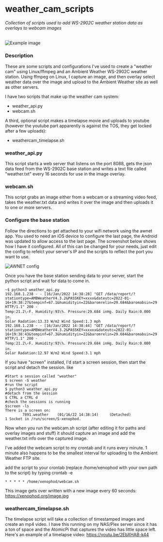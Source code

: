 # weather_cam_scripts
###### Collection of scripts used to add WS-2902C weather station data as overlays to webcam images
![Example image](https://xenophod.org/image.jpg)

### Description
These are some scripts and configurations I've used to create a "weather cam" using Linux/ffmpeg and an Ambient Weather WS-2902C weather station. Using ffmpeg on Linux, I capture an image, and then overlay select weather data over the image and upload to the Ambient Weather site as well as other servers. 

I have two scripts that make up the weather cam system:
* weather_api.py
* webcam.sh

A third, optional script makes a timelapse movie and uploads to youtube (however the youtube part apparently is against the TOS, they get locked after a few uploads):
* weathercam_timelapse.sh

### weather_api.py
This script starts a web server that listens on the port 8088, gets the json data feed from the WS-2902C base station and writes a text file called "weather.txt" every 16 seconds for use in the image overlay.

### webcam.sh
This script grabs an image either from a webcam or a streaming video feed, takes the weather.txt data and writes it over the image and then uploads it to one or more servers.

### Configure the base station
Follow the directions to get attached to your wifi network using the awnet app. You used to need an iOS device to configure the last page, the Android was updated to allow access to the last page. The screenshot below shows how I have it configured. All of this can be changed for your needs, just edit the config to refelct your server's IP and the scripts to reflect the port you want to use.

![AWNET config](https://xenophod.org/awnet.png)

Once you have the base station sending data to your server, start the python script and wait for data to come in.

```
~$ python3 weather_api.py
192.168.1.238 - - [16/Jan/2022 14:38:28] "GET /data/report/?stationtype=AMBWeatherV4.3.2&PASSKEY=xxxx&dateutc=2022-01-16+19:38:27&tempinf=67.1&humidityin=22&baromrelin=29.684&baromabsin=29.752&tempf=21.2&battout=1&humidity=93&winddir=263&windspeedmph=1.3&windgustmph=3.4&maxdailygust=9.2&hourlyrainin=0.000&eventrainin=0.000&dailyrainin=0.000&weeklyrainin=0.000&monthlyrainin=3.441&totalrainin=23.720&solarradiation=13.33&uv=0&temp2f=68.4&humidity2=26&batt2=1&batt_co2=1 HTTP/1.1" 200 -
Temp:21.2\‹F. Humidity:93\%. Pressure:29.684 inHg. Daily Rain:0.000 in.
Solar Radation:13.33 W/m2 Wind Speed:1.3 mph
192.168.1.238 - - [16/Jan/2022 14:38:44] "GET /data/report/?stationtype=AMBWeatherV4.3.2&PASSKEY=xxxxx&dateutc=2022-01-16+19:38:43&tempinf=67.3&humidityin=22&baromrelin=29.684&baromabsin=29.752&tempf=21.2&battout=1&humidity=93&winddir=272&windspeedmph=3.1&windgustmph=4.5&maxdailygust=9.2&hourlyrainin=0.000&eventrainin=0.000&dailyrainin=0.000&weeklyrainin=0.000&monthlyrainin=3.441&totalrainin=23.720&solarradiation=12.97&uv=0&temp2f=68.4&humidity2=26&batt2=1&batt_co2=1 HTTP/1.1" 200 -
Temp:21.2\‹F. Humidity:93\%. Pressure:29.684 inHg. Daily Rain:0.000 in.
Solar Radation:12.97 W/m2 Wind Speed:3.1 mph
```

If you have "screen" installed, I'd start a screen session, then start the script and detach the session. like
```
#Start a session called "weather"
$ screen -S weather
#run the script
$ python3 weather_api.py
#detach from the session
$ CTRL a CTRL d
#check the sessions is running
$screen -ls
There is a screen on:
        7891.weather    (01/16/22 14:38:14)     (Detached)
1 Socket in /run/screen/S-xenophod.
```

Now when you run the webcam.sh script (after editing it for paths and overlay images and stuff) it should capture an image and add the weather.txt info over the captured image.

I've added the webcam script to my crontab and it runs every minute. 1 minute also happens to be the smallest interval for uploading to the Ambient Weather FTP site.

add the script to your crontab (replace /home/xenophod with your own path to the script) by typing crontab -e
```
* * * * * /home/xenophod/webcam.sh
```

This image gets over written with a new image every 60 seconds: https://xenophod.org/image.jpg

### weathercam_timelapse.sh
The timelapse script will take a collection of timestamped images and create an mp4 video. I have this running on my NAS/Plex server since it has a ton of space and the AtomicPi that captures the video has little space left. Here's an example of a timelapse video: https://youtu.be/2EbXHAB-k44

